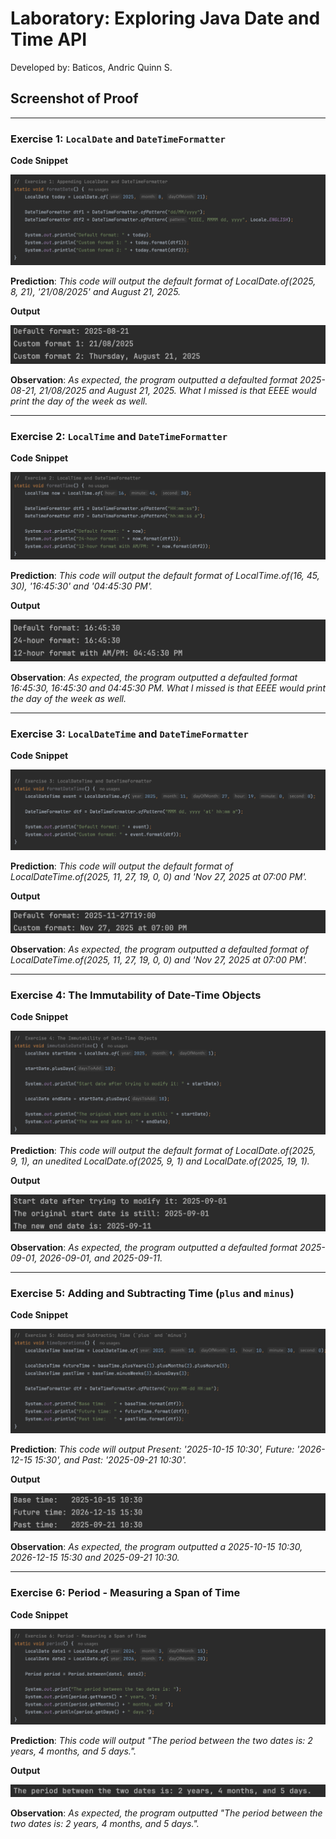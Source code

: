# Laboratory: Exploring Java Date and Time API
Developed by: Baticos, Andric Quinn S.

## Screenshot of Proof

---
### Exercise 1: `LocalDate` and `DateTimeFormatter`

**Code Snippet**

![Screenshot Proof](/ss/e1-cs.png?raw=true "exercise-1-code-snippet")

**Prediction**: _This code will output the default format of LocalDate.of(2025, 8, 21), '21/08/2025' and August 21, 2025._

**Output**

![Screenshot Proof](/ss/e1-o.png?raw=true "exercise-1-output")

**Observation**: _As expected, the program outputted a defaulted format 2025-08-21, 21/08/2025 and August 21, 2025. What I missed is that EEEE would print the day of the week as well._

---
### Exercise 2: `LocalTime` and `DateTimeFormatter`

**Code Snippet**

![Screenshot Proof](/ss/e2-cs.png?raw=true "exercise-2-code-snippet")

**Prediction**: _This code will output the default format of LocalTime.of(16, 45, 30), '16:45:30' and '04:45:30 PM'._

**Output**

![Screenshot Proof](/ss/e2-o.png?raw=true "exercise-2-output")

**Observation**: _As expected, the program outputted a defaulted format 16:45:30, 16:45:30 and 04:45:30 PM. What I missed is that EEEE would print the day of the week as well._

---
### Exercise 3: `LocalDateTime` and `DateTimeFormatter`

**Code Snippet**

![Screenshot Proof](/ss/e3-cs.png?raw=true "exercise-3-code-snippet")

**Prediction**: _This code will output the default format of LocalDateTime.of(2025, 11, 27, 19, 0, 0) and 'Nov 27, 2025 at 07:00 PM'._

**Output**

![Screenshot Proof](/ss/e3-o.png?raw=true "exercise-3-output")

**Observation**: _As expected, the program outputted a defaulted format of LocalDateTime.of(2025, 11, 27, 19, 0, 0) and 'Nov 27, 2025 at 07:00 PM'._

---
### Exercise 4: The Immutability of Date-Time Objects

**Code Snippet**

![Screenshot Proof](/ss/e4-cs.png?raw=true "exercise-4-code-snippet")

**Prediction**: _This code will output the default format of LocalDate.of(2025, 9, 1), an unedited LocalDate.of(2025, 9, 1) and LocalDate.of(2025, 19, 1)._

**Output**

![Screenshot Proof](/ss/e4-o.png?raw=true "exercise-4-output")

**Observation**: _As expected, the program outputted a defaulted format 2025-09-01, 2026-09-01, and 2025-09-11._

---
### Exercise 5: Adding and Subtracting Time (`plus` and `minus`)

**Code Snippet**

![Screenshot Proof](/ss/e5-cs.png?raw=true "exercise-5-code-snippet")

**Prediction**: _This code will output Present: '2025-10-15 10:30', Future: '2026-12-15 15:30', and Past: '2025-09-21 10:30'._

**Output**

![Screenshot Proof](/ss/e5-o.png?raw=true "exercise-5-output")

**Observation**: _As expected, the program outputted a 2025-10-15 10:30, 2026-12-15 15:30 and 2025-09-21 10:30._

---
### Exercise 6: Period - Measuring a Span of Time

**Code Snippet**

![Screenshot Proof](/ss/e6-cs.png?raw=true "exercise-6-code-snippet")

**Prediction**: _This code will output "The period between the two dates is: 2 years, 4 months, and 5 days."._

**Output**

![Screenshot Proof](/ss/e6-o.png?raw=true "exercise-6-output")

**Observation**: _As expected, the program outputted "The period between the two dates is: 2 years, 4 months, and 5 days."._
